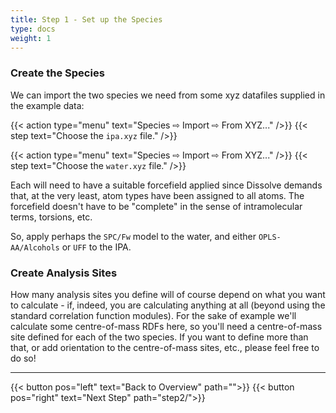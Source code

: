 ```yaml
---
title: Step 1 - Set up the Species
type: docs
weight: 1
---
```


### Create the Species

We can import the two species we need from some xyz datafiles supplied in the example data:

{{< action type="menu" text="Species &#8680; Import &#8680; From XYZ..." />}}
{{< step text="Choose the `ipa.xyz` file." />}}

{{< action type="menu" text="Species &#8680; Import &#8680; From XYZ..." />}}
{{< step text="Choose the `water.xyz` file." />}}

Each will need to have a suitable forcefield applied since Dissolve demands that, at the very least, atom types have been assigned to all atoms. The forcefield doesn't have to be "complete" in the sense of intramolecular terms, torsions, etc.

So, apply perhaps the `SPC/Fw` model to the water, and either `OPLS-AA/Alcohols` or `UFF` to the IPA.

### Create Analysis Sites

How many analysis sites you define will of course depend on what you want to calculate - if, indeed, you are calculating anything at all (beyond using the standard correlation function modules). For the sake of example we'll calculate some centre-of-mass RDFs here, so you'll need a centre-of-mass site defined for each of the two species.  If you want to define more than that, or add orientation to the centre-of-mass sites, etc., please feel free to do so!

* * *
{{< button pos="left" text="Back to Overview" path="">}}
{{< button pos="right" text="Next Step" path="step2/">}}
